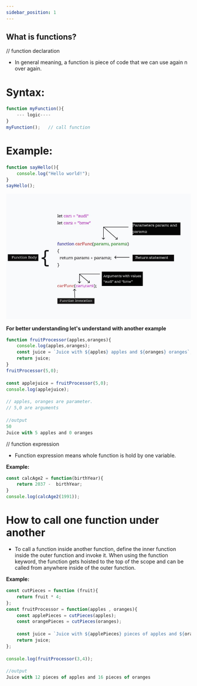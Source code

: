 ```yaml
---
sidebar_position: 1
---
```


## What is functions?

// function declaration

- In general meaning, a function is piece of code that we can use again n over again.

<h1>Syntax:</h1>

```javascript
function myFunction(){
    --- logic----
}
myFunction();   // call function
```
<h1>Example: </h1>

```javascript
function sayHello(){
    console.log("Hello world!");
}
sayHello();
```


![function](./function.jpeg)



**For better understanding let's understand with another example**

```javascript
function fruitProcessor(apples,oranges){
    console.log(apples,oranges);
    const juice = `Juice with ${apples} apples and ${oranges} oranges`;
    return juice;
}
fruitProcessor(5,0);

const applejuice = fruitProcessor(5,0);
console.log(applejuice);

// apples, oranges are parameter.
// 5,0 are arguments

//output
50
Juice with 5 apples and 0 oranges
```

// function expression


- Function expression means whole function is hold by one variable.

**Example:**

```javascript
const calcAge2 = function(birthYear){
    return 2037 -  birthYear;
}
console.log(calcAge2(1991));
```

<h1>How to call one function under another</h1>

- To call a function inside another function, define the inner function inside the outer function and invoke it. When using the function keyword, the function gets hoisted to the top of the scope and can be called from anywhere inside of the outer function.

**Example:**

```javascript
const cutPieces = function (fruit){
    return fruit * 4;
};
const fruitProcessor = function(apples , oranges){
    const applePieces = cutPieces(apples);
    const orangePieces = cutPieces(oranges);

    const juice = `Juice with ${applePieces} pieces of apples and ${orangePieces} pieces of oranges`;
    return juice;
};

console.log(fruitProcessor(3,4));

//output
Juice with 12 pieces of apples and 16 pieces of oranges
```